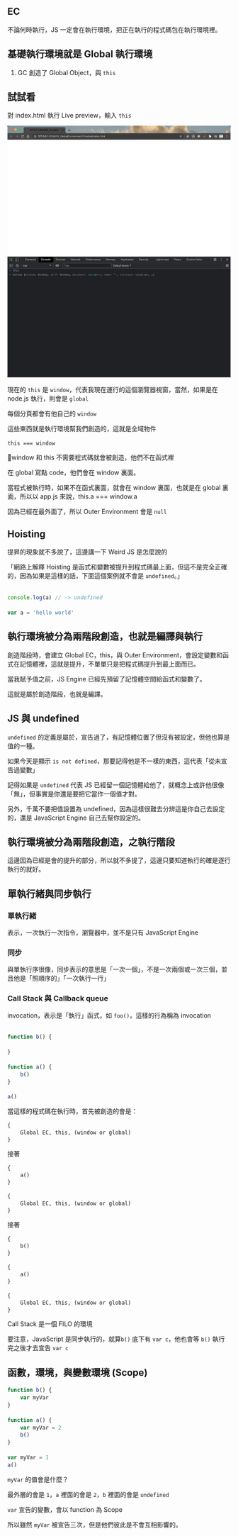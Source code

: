## EC

不論何時執行，JS 一定會在執行環境，把正在執行的程式碼包在執行環境裡。

## 基礎執行環境就是 Global 執行環境

1. GC 創造了 Global Object，與 `this`

## 試試看

對 index.html 執行 Live preview，輸入 `this`

![01](../../static/images/01.png)

現在的 `this` 是 `window`，代表我現在運行的這個瀏覽器視窗，當然，如果是在 node.js 執行，則會是 `global`

每個分頁都會有他自己的 `window`

這些東西就是執行環境幫我們創造的，這就是全域物件

`this === window`

window 和 this 不需要程式碼就會被創造，他們不在函式裡

在 global 寫點 code，他們會在 window 裏面。

當程式被執行時，如果不在函式裏面，就會在 window 裏面，也就是在 global 裏面，所以以 app.js 來說，this.a === window.a

因為已經在最外面了，所以 Outer Environment 會是 `null`

## Hoisting

提昇的現象就不多說了，這邊講一下 Weird JS 是怎麼說的

「網路上解釋 Hoisting 是函式和變數被提升到程式碼最上面，但這不是完全正確的，因為如果是這樣的話，下面這個案例就不會是 `undefined`。」

```js

console.log(a) // -> undefined

var a = 'hello world' 

```

## 執行環境被分為兩階段創造，也就是編譯與執行

創造階段時，會建立 Global EC，this，與 Outer Environment，會設定變數和函式在記憶體裡，這就是提升，不單單只是把程式碼提升到最上面而已。

當我賦予值之前，JS Engine 已經先預留了記憶體空間給函式和變數了。

這就是屬於創造階段，也就是編譯。

## JS 與 undefined

`undefined` 的定義是屬於，宣告過了，有記憶體位置了但沒有被設定，但他也算是值的一種。

如果今天是顯示 `is not defined`，那要記得他是不一樣的東西，這代表「從未宣告過變數」

記得如果是 `undefined` 代表 JS 已經留一個記憶體給他了，就概念上或許他很像「無」，但事實是你還是要把它當作一個值才對。

另外，千萬不要把值設置為 undefined，因為這樣很難去分辨這是你自己去設定的，還是 JavaScript Engine 自己去幫你設定的。

## 執行環境被分為兩階段創造，之執行階段

這邊因為已經是會的提升的部分，所以就不多提了，這邊只要知道執行的確是逐行執行的就好。

## 單執行緒與同步執行

### 單執行緒

表示，一次執行一次指令，瀏覽器中，並不是只有 JavaScript Engine

### 同步

與單執行序很像，同步表示的意思是「一次一個」，不是一次兩個或一次三個，並且他是「照順序的」「一次執行一行」

### Call Stack 與 Callback queue

invocation，表示是「執行」函式，如 `foo()`，這樣的行為稱為 invocation

```js

function b() {

}

function a() {
    b()
}

a()
```

當這樣的程式碼在執行時，首先被創造的會是：

```
{
    Global EC, this, (window or global)
}
```

接著

```
{
    a()
}

{
    Global EC, this, (window or global)
}
```

接著

```
{
    b()
}

{
    a()
}

{
    Global EC, this, (window or global)
}
```

Call Stack 是一個 FILO 的環境

要注意，JavaScript 是同步執行的，就算`b()` 底下有 `var c`，他也會等 `b()` 執行完之後才去宣告 `var c`

## 函數，環境，與變數環境 (Scope)

```js
function b() {
    var myVar
}

function a() {
    var myVar = 2
    b()
}

var myVar = 1
a()
```

`myVar` 的值會是什麼？

最外層的會是 `1`，`a` 裡面的會是 `2`，`b` 裡面的會是 `undefined`

`var` 宣告的變數，會以 function 為 Scope

所以雖然 `myVar` 被宣告三次，但是他們彼此是不會互相影響的。

